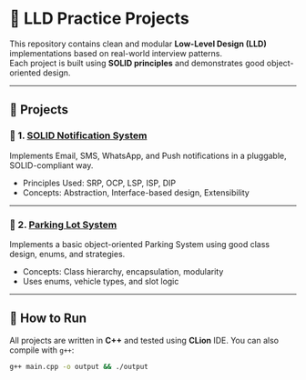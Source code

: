 # 🧱 LLD Practice Projects

This repository contains clean and modular **Low-Level Design (LLD)** implementations based on real-world interview patterns.  
Each project is built using **SOLID principles** and demonstrates good object-oriented design.

---

## 📂 Projects

### 🔹 1. [SOLID Notification System](./SOLID/NotificationSystem)

Implements Email, SMS, WhatsApp, and Push notifications in a pluggable, SOLID-compliant way.

- Principles Used: SRP, OCP, LSP, ISP, DIP
- Concepts: Abstraction, Interface-based design, Extensibility

---

### 🔹 2. [Parking Lot System](./ParkingLot)

Implements a basic object-oriented Parking System using good class design, enums, and strategies.

- Concepts: Class hierarchy, encapsulation, modularity
- Uses enums, vehicle types, and slot logic

---

## 🚀 How to Run

All projects are written in **C++** and tested using **CLion** IDE. You can also compile with `g++`:

```bash
g++ main.cpp -o output && ./output
